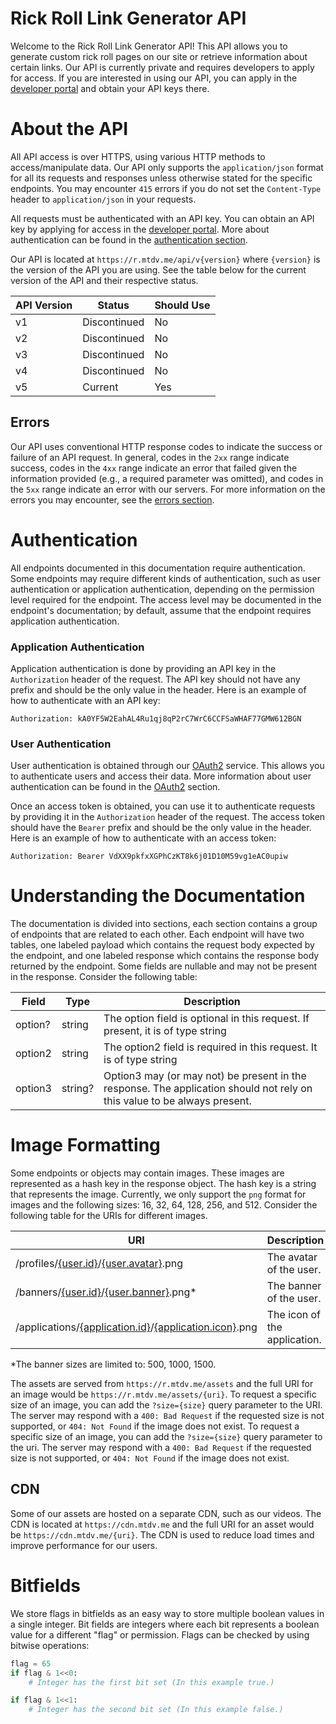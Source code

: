 
# Rick Roll Link Generator API

Welcome to the Rick Roll Link Generator API! This API allows you to generate custom rick roll pages on our site or retrieve information about certain links. Our API is currently private and requires developers to apply for access. If you are interested in using our API, you can apply in the [developer portal](/me/developers) and obtain your API keys there.

# About the API

All API access is over HTTPS, using various HTTP methods to access/manipulate data. Our API only supports the `application/json` format for all its requests and responses unless otherwise stated for the specific endpoints. You may encounter `415` errors if you do not set the `Content-Type` header to `application/json` in your requests.

All requests must be authenticated with an API key. You can obtain an API key by applying for access in the [developer portal](/me/developers). More about authentication can be found in the [authentication section](#authentication).

Our API is located at `https://r.mtdv.me/api/v{version}` where `{version}` is the version of the API you are using. See the table below for the current version of the API and their respective status.

| API Version | Status       | Should Use |
|-------------|--------------|------------|
| v1          | Discontinued | No         |
| v2          | Discontinued | No         |
| v3          | Discontinued | No         |
| v4          | Discontinued | No         |
| v5          | Current      | Yes        |


## Errors

Our API uses conventional HTTP response codes to indicate the success or failure of an API request. In general, codes in the `2xx` range indicate success, codes in the `4xx` range indicate an error that failed given the information provided (e.g., a required parameter was omitted), and codes in the `5xx` range indicate an error with our servers. For more information on the errors you may encounter, see the [errors section](errors).

# Authentication

All endpoints documented in this documentation require authentication. Some endpoints may require different kinds of authentication, such as user authentication or application authentication, depending on the permission level required for the endpoint. The access level may be documented in the endpoint's documentation; by default, assume that the endpoint requires application authentication.

### Application Authentication

Application authentication is done by providing an API key in the `Authorization` header of the request. The API key should not have any prefix and should be the only value in the header. Here is an example of how to authenticate with an API key:

```
Authorization: kA0YF5W2EahAL4Ru1qj8qP2rC7WrC6CCFSaWHAF77GMW612BGN
```

### User Authentication

User authentication is obtained through our [OAuth2](oauth2/getting-started) service. This allows you to authenticate users and access their data. More information about user authentication can be found in the [OAuth2](oauth2/getting-started) section.

Once an access token is obtained, you can use it to authenticate requests by providing it in the `Authorization` header of the request. The access token should have the `Bearer` prefix and should be the only value in the header. Here is an example of how to authenticate with an access token:

```
Authorization: Bearer VdXX9pkfxXGPhCzKT8k6j01D10M59vg1eAC0upiw
```

# Understanding the Documentation

The documentation is divided into sections, each section contains a group of endpoints that are related to each other. Each endpoint will have two tables, one labeled payload which contains the request body expected by the endpoint, and one labeled response which contains the response body returned by the endpoint. Some fields are nullable and may not be present in the response. Consider the following table:

| Field   | Type   | Description                                                                                                              |
|---------|--------|--------------------------------------------------------------------------------------------------------------------------|
| option? | string | The option field is optional in this request. If present, it is of type string                                           |
| option2 | string | The option2 field is required in this request. It is of type string                                                      |
| option3 | string?| Option3 may (or may not) be present in the response. The application should not rely on this value to be always present. |


# Image Formatting

Some endpoints or objects may contain images. These images are represented as a hash key in the response object. The hash key is a string that represents the image. Currently, we only support the `png` format for images and the following sizes: 16, 32, 64, 128, 256, and 512. Consider the following table for the URIs for different images.

| URI                                                                                                                                 | Description                  |
|-------------------------------------------------------------------------------------------------------------------------------------|------------------------------|
| /profiles/[{user.id}](oauth2/resources#user-object)/[{user.avatar}](oauth2/resources#user-object).png                               |  The avatar of the user.     |
| /banners/[{user.id}](oauth2/resources#user-object)/[{user.banner}](oauth2/resources#user-object).png\*                              | The banner of the user.      |
| /applications/[{application.id}](oauth2/resources#application-object)/[{application.icon}](oauth2/resources#application-object).png | The icon of the application. |

\*The banner sizes are limited to: 500, 1000, 1500.

The assets are served from `https://r.mtdv.me/assets` and the full URI for an image would be `https://r.mtdv.me/assets/{uri}`. To request a specific size of an image, you can add the `?size={size}` query parameter to the URI. The server may respond with a `400: Bad Request` if the requested size is not supported, or `404: Not Found` if the image does not exist.
To request a specific size of an image, you can add the `?size={size}` query parameter to the uri. The server may respond with a `400: Bad Request` if the requested size is not supported, or `404: Not Found` if the image does not exist.

## CDN

Some of our assets are hosted on a separate CDN, such as our videos. The CDN is located at `https://cdn.mtdv.me` and the full URI for an asset would be `https://cdn.mtdv.me/{uri}`. The CDN is used to reduce load times and improve performance for our users.

# Bitfields

We store flags in bitfields as an easy way to store multiple boolean values in a single integer. Bit fields are integers where each bit represents a boolean value for a different "flag" or permission. Flags can be checked by using bitwise operations:

```python
flag = 65
if flag & 1<<0: 
    # Integer has the first bit set (In this example true.)

if flag & 1<<1:
    # Integer has the second bit set (In this example false.)
```